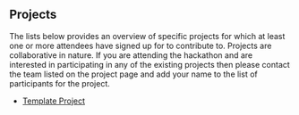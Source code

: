 ## Projects

The lists below provides an overview of specific projects for which at least one or more attendees have signed up for to contribute to. Projects are collaborative in nature. If you are attending the hackathon and are interested in participating in any of the existing projects then please contact the team listed on the project page and add your name to the list of participants for the project.

* [Template Project](template)
